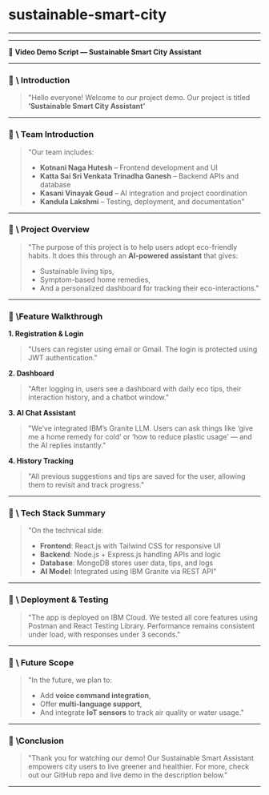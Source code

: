 # sustainable-smart-city
_______
---

🎥 **Video Demo Script — Sustainable Smart City Assistant**

---

### 🔷 **\ Introduction**

> "Hello everyone! Welcome to our project demo. Our project is titled **‘Sustainable Smart City Assistant’**
---

### 🔷 **\ Team Introduction**

> "Our team includes:
>
> * **Kotnani Naga Hutesh** – Frontend development and UI
> * **Katta Sai Sri Venkata Trinadha Ganesh** – Backend APIs and database
> * **Kasani Vinayak Goud** – AI integration and project coordination
> * **Kandula Lakshmi** – Testing, deployment, and documentation"

---

### 🔷 **\ Project Overview**

> "The purpose of this project is to help users adopt eco-friendly habits. It does this through an **AI-powered assistant** that gives:
>
> * Sustainable living tips,
> * Symptom-based home remedies,
> * And a personalized dashboard for tracking their eco-interactions."

---

### 🔷 **\Feature Walkthrough**

**1. Registration & Login**

> "Users can register using email or Gmail. The login is protected using JWT authentication."

**2. Dashboard**

> "After logging in, users see a dashboard with daily eco tips, their interaction history, and a chatbot window."

**3. AI Chat Assistant**

> "We’ve integrated IBM’s Granite LLM. Users can ask things like ‘give me a home remedy for cold’ or ‘how to reduce plastic usage’ — and the AI replies instantly."

**4. History Tracking**

> "All previous suggestions and tips are saved for the user, allowing them to revisit and track progress."

---

### 🔷 **\ Tech Stack Summary**

> "On the technical side:
>
> * **Frontend**: React.js with Tailwind CSS for responsive UI
> * **Backend**: Node.js + Express.js handling APIs and logic
> * **Database**: MongoDB stores user data, tips, and logs
> * **AI Model**: Integrated using IBM Granite via REST API"

---

### 🔷 **\ Deployment & Testing**

> "The app is deployed on IBM Cloud. We tested all core features using Postman and React Testing Library. Performance remains consistent under load, with responses under 3 seconds."

---

### 🔷 **\ Future Scope**

> "In the future, we plan to:
>
> * Add **voice command integration**,
> * Offer **multi-language support**,
> * And integrate **IoT sensors** to track air quality or water usage."

---

### 🔷 **\Conclusion**

> "Thank you for watching our demo! Our Sustainable Smart Assistant empowers city users to live greener and healthier. For more, check out our GitHub repo and live demo in the description below."

---

